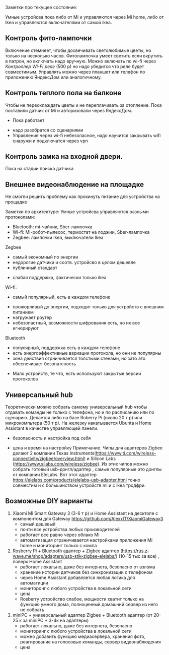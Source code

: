 Заметки про текущее состояние:

Умные устройсва пока либо от Mi и управляются через Mi home, либо от Ikea и управляются включателями от самой ikea.

## Контроль фито-лампочки
Включение стемнеет, чтобы досвечивать светолюбимые цветы, но только на несколько часов. Фитолампочка умеет светить если вкрутить в патрон, но включать надо вручную.  Можно включать по wi-fi через  *Контроллер Wi-Fi реле* (500 р) но надо убедится что реле будет совместимым. Управлять можно через планшет или телефон по приложению ЯндексДом или аналогичному.

## Контроль теплого пола на балконе
Чтобы не переохлаждать цветы и не переплачивать за отопление. Пока поставили датчик от Mi и авторизовали через ЯндексДом. 
+ Пока работает 
-  надо разобратся со сценариями
-  Управление через wi-fi небезопасное, надо научится закрывать wifi снаружи и подключатся через vpn

## Контроль замка на входной двери. 
Пока на стадии поиска датчика

## Внешнее видеонаблюдение на площадке
Не смогли решить проблему как прокинуть питание для устройства на прощадке


Заметки по архитектуре:
Умные устройсва управляются разными протоколами:
- Bluetooth: mi-чайник, Sber-лампочка
- Wi-fi: Mi-робот-пылесос, термостат на лоджии, Sber-лампочка
- Zegbee: лампочки Ikea, выключатели Ikea

Zegbee 
+ самый экономный по энергии
+ недорогие датчики и соотв. устройсво в целом дешевле
+ публичный стандарт
-  слабая поддержка, фактически только ikea

Wi-fi:
+ самый популярный, есть в каждом телефоне
- прожорливый до энергии, подходит только для устройств с внешним питанием
- нагружает роутер
- небезопастный, возможности шифрования есть, но их все игнорируют

Bluetooth
+ популярный, поддержка есть в каждом телефоне
+ есть энергоэффективные вариации протокола, но они не популярны
+ зона действия огрничивается толстыми стенами, но зато это обеспечивает безопатсность
- Мало устройств, те что, есть используют закрытые версии протоколов

## Универсальный hub
Теоретически можно собрать самому универсальный hub чтобы отдавать команды не только с телефона, но и по расписанию или по сценарию. Делается либо на базе Roberry Pi (около 20 т р)  или микрокомпьтера (50 т р). На железку накатывается Ubunta и Home Assistant в качестве управляющей панели. 
+ безопасность и настройка под себя
- цена и время на настройку
Примечание. Чипы для адаптеров Zigbee делают 2 компании Texas Instruments(https://www.ti.com/wireless-connectivity/zigbee/overview.html) и Silicon Labs (https://www.silabs.com/wireless/zigbee). Из этих чипов можно собрать готовый usb-донгл/адаптер , самые популярные это донглы от компании EleLabs. Вот этот адаптер https://elelabs.com/products/elelabs-usb-adapter.html  точно совместим и с большинством устройств mi и с ikea тродфри.   


## Возможные DIY варианты 

1. Xiaomi Mi Smart Gateway 3 (3-6 т р) и Home Assistant на десктопе с компонентом для Gateway https://github.com/AlexxIT/XiaomiGateway3
	+ самый дешевый
	+ почти все устройства любых производителей
	-  работает все равно через облако Mi
	- автоматизация ограничивается настройками приложения Mi home и мониторинг только с компа
1. Rosberry Pi + Bluetooth адаптер + Zigbee адаптер (https://rus.z-wave.me/shop/adapters/usb-stik-zigbee-elelabs/) (10-15 тыс за все) , поверх Home Assistant
	+ работает локально, даже без интернета, безопасно от взлома
	+ хранение истории датчиков без синхронизации с телефоном
	+ через Home Assistant добавляется любая логика для автоматиции
	+ мониторонг с любого устройства в локальной сети
	- цена
	- Rosberry устройство слабое, мощности хватит только на функцию умного дома, полноценный домашний сервер из него не собрать
2. miniPC + универсальный адаптер Zigbee + Bluetooth адаптер (от 20-25 к за miniPC + 3-4к на адаптеры)
	+ работает локально, даже без интернета, безопасно
	+ мониторинг с любого устройства в локальной сети
	+ можно добавить функцию медиасервера, хранения фото, реагирование на голосовые команды, сервер видеонаблюдения
	- цена












